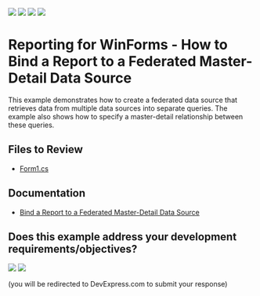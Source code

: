 <!-- default badges list -->
![](https://img.shields.io/endpoint?url=https://codecentral.devexpress.com/api/v1/VersionRange/187624028/24.2.1%2B)
[![](https://img.shields.io/badge/Open_in_DevExpress_Support_Center-FF7200?style=flat-square&logo=DevExpress&logoColor=white)](https://supportcenter.devexpress.com/ticket/details/T828706)
[![](https://img.shields.io/badge/📖_How_to_use_DevExpress_Examples-e9f6fc?style=flat-square)](https://docs.devexpress.com/GeneralInformation/403183)
[![](https://img.shields.io/badge/💬_Leave_Feedback-feecdd?style=flat-square)](#does-this-example-address-your-development-requirementsobjectives)
<!-- default badges end -->
# Reporting for WinForms - How to Bind a Report to a Federated Master-Detail Data Source

This example demonstrates how to create a federated data source that retrieves data from multiple data sources into separate queries. The example also shows how to specify a master-detail relationship between these queries.

## Files to Review

* [Form1.cs](CS/Form1.cs)

## Documentation

* [Bind a Report to a Federated Master-Detail Data Source](https://docs.devexpress.com/XtraReports/400923)

<!-- feedback -->
## Does this example address your development requirements/objectives?

[<img src="https://www.devexpress.com/support/examples/i/yes-button.svg"/>](https://www.devexpress.com/support/examples/survey.xml?utm_source=github&utm_campaign=Reporting-Bind-Report-To-Federated-Master-Detail-Data-Source&~~~was_helpful=yes) [<img src="https://www.devexpress.com/support/examples/i/no-button.svg"/>](https://www.devexpress.com/support/examples/survey.xml?utm_source=github&utm_campaign=Reporting-Bind-Report-To-Federated-Master-Detail-Data-Source&~~~was_helpful=no)

(you will be redirected to DevExpress.com to submit your response)
<!-- feedback end -->
